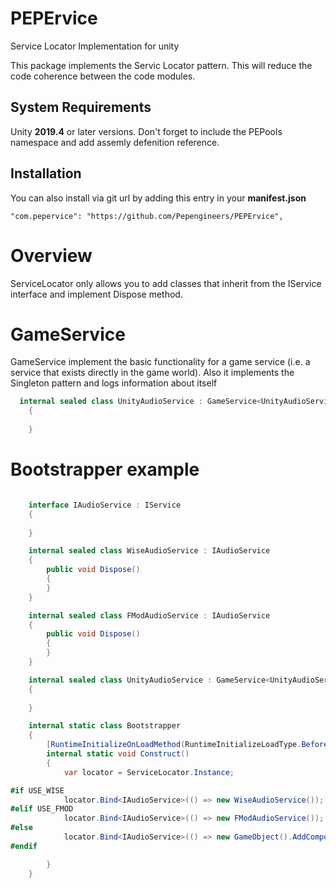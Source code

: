 # PEPErvice
Service Locator Implementation for unity

This package implements the Servic Locator pattern.
This will reduce the code coherence between the code modules.

## System Requirements
Unity **2019.4** or later versions. Don't forget to include the PEPools namespace and add assemly defenition reference. 

## Installation
You can also install via git url by adding this entry in your **manifest.json**
```
"com.pepervice": "https://github.com/Pepengineers/PEPErvice",
```

# Overview

ServiceLocator only allows you to add classes that inherit from the IService interface and implement Dispose method.

# GameService
GameService implement the basic functionality for a game service (i.e. a service that exists directly in the game world). 
Also it implements the Singleton pattern and logs information about itself
```csharp
  internal sealed class UnityAudioService : GameService<UnityAudioService>, IAudioService
	{
		
	}
```

# Bootstrapper example
```csharp

	interface IAudioService : IService
	{
		
	}

	internal sealed class WiseAudioService : IAudioService
	{
		public void Dispose()
		{
		}
	}

	internal sealed class FModAudioService : IAudioService
	{
		public void Dispose()
		{
		}
	}

	internal sealed class UnityAudioService : GameService<UnityAudioService>, IAudioService
	{
		
	}

	internal static class Bootstrapper
	{
		[RuntimeInitializeOnLoadMethod(RuntimeInitializeLoadType.BeforeSplashScreen)]
		internal static void Construct()
		{
			var locator = ServiceLocator.Instance;

#if USE_WISE
			locator.Bind<IAudioService>(() => new WiseAudioService());
#elif USE_FMOD
			locator.Bind<IAudioService>(() => new FModAudioService());
#else
			locator.Bind<IAudioService>(() => new GameObject().AddComponent<UnityAudioService>());
#endif

		}
	}
```
